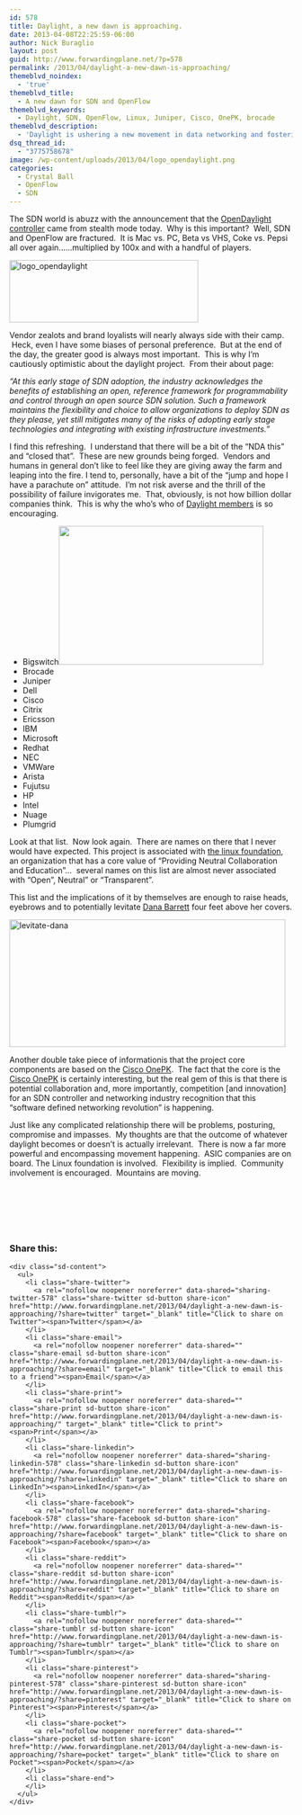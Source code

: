 ```yaml
---
id: 578
title: Daylight, a new dawn is approaching.
date: 2013-04-08T22:25:59-06:00
author: Nick Buraglio
layout: post
guid: http://www.forwardingplane.net/?p=578
permalink: /2013/04/daylight-a-new-dawn-is-approaching/
themeblvd_noindex:
  - 'true'
themeblvd_title:
  - A new dawn for SDN and OpenFlow
themeblvd_keywords:
  - Daylight, SDN, OpenFlow, Linux, Juniper, Cisco, OnePK, brocade
themeblvd_description:
  - 'Daylight is ushering a new movement in data networking and fostering relationships between companies never before willing to work together. '
dsq_thread_id:
  - "3775758678"
image: /wp-content/uploads/2013/04/logo_opendaylight.png
categories:
  - Crystal Ball
  - OpenFlow
  - SDN
---
```

The SDN world is abuzz with the announcement that the <a href="http://www.opendaylight.org" target="_blank">OpenDaylight controller</a> came from stealth mode today.  Why is this important?  Well, SDN and OpenFlow are fractured.  It is Mac vs. PC, Beta vs VHS, Coke vs. Pepsi all over again&#8230;&#8230;multiplied by 100x and with a handful of players.

[<img class="alignleft size-full wp-image-585" alt="logo_opendaylight" src="http://www.forwardingplane.net/wp-content/uploads/2013/04/logo_opendaylight.png" width="336" height="111" srcset="http://www.forwardingplane.net/wp-content/uploads/2013/04/logo_opendaylight.png 336w, http://www.forwardingplane.net/wp-content/uploads/2013/04/logo_opendaylight-300x99.png 300w" sizes="(max-width: 336px) 100vw, 336px" />](http://www.forwardingplane.net/wp-content/uploads/2013/04/logo_opendaylight.png)

Vendor zealots and brand loyalists will nearly always side with their camp.  Heck, even I have some biases of personal preference.  But at the end of the day, the greater good is always most important.  This is why I&#8217;m cautiously optimistic about the daylight project.  From their about page:

_&#8220;At this early stage of SDN adoption, the industry acknowledges the benefits of establishing an open, reference framework for programmability and control through an open source SDN solution. Such a framework maintains the flexibility and choice to allow organizations to deploy SDN as they please, yet still mitigates many of the risks of adopting early stage technologies and integrating with existing infrastructure investments.&#8221;_

I find this refreshing.  I understand that there will be a bit of the &#8220;NDA this&#8221; and &#8220;closed that&#8221;.  These are new grounds being forged.  Vendors and humans in general don&#8217;t like to feel like they are giving away the farm and leaping into the fire. I tend to, personally, have a bit of the &#8220;jump and hope I have a parachute on&#8221; attitude.  I&#8217;m not risk averse and the thrill of the possibility of failure invigorates me.  That, obviously, is not how billion dollar companies think.  This is why the who&#8217;s who of <a href="http://www.opendaylight.org/project/members" target="_blank">Daylight members</a> is so encouraging.

  * <span style="line-height: 13px;">Bigswitch<img class="alignright" alt="" src="http://upload.wikimedia.org/wikipedia/commons/thumb/6/67/Collaboration_logo_V2.svg/607px-Collaboration_logo_V2.svg.png" width="364" height="247" /></span>
  * Brocade
  * Juniper
  * Dell
  * Cisco
  * Citrix
  * Ericsson
  * IBM
  * Microsoft
  * Redhat
  * NEC
  * VMWare
  * Arista
  * Fujutsu
  * HP
  * Intel
  * Nuage
  * Plumgrid

Look at that list.  Now look again.  There are names on there that I never would have expected. This project is associated with <a href="http://www.linuxfoundation.org" target="_blank">the linux foundation</a>, an organization that has a core value of &#8220;Providing Neutral Collaboration and Education&#8221;&#8230;  several names on this list are almost never associated with &#8220;Open&#8221;, Neutral&#8221; or &#8220;Transparent&#8221;.

This list and the implications of it by themselves are enough to raise heads, eyebrows and to potentially levitate <a href="http://ghostbusters.wikia.com/wiki/Dana_Barrett" target="_blank">Dana Barrett</a> four feet above her covers.

<img class="wp-image-582 alignright" alt="levitate-dana" src="http://www.forwardingplane.net/wp-content/uploads/2013/04/levitate-dana.jpg" width="491" height="227" srcset="http://www.forwardingplane.net/wp-content/uploads/2013/04/levitate-dana.jpg 1365w, http://www.forwardingplane.net/wp-content/uploads/2013/04/levitate-dana-300x138.jpg 300w, http://www.forwardingplane.net/wp-content/uploads/2013/04/levitate-dana-1024x474.jpg 1024w, http://www.forwardingplane.net/wp-content/uploads/2013/04/levitate-dana-550x254.jpg 550w" sizes="(max-width: 491px) 100vw, 491px" /> 

Another double take piece of informationis that the project core components are based on the <a href="http://www.opendaylight.org/announcements/2013/04/industry-leaders-collaborate-opendaylight-project-donate-key-technologies" target="_blank">Cisco OnePK</a>.  The fact that the core is the <a href="http://www.cisco.com/en/US/prod/iosswrel/onepk.html" target="_blank">Cisco OnePK</a> is certainly interesting, but the real gem of this is that there is potential collaboration and, more importantly, competition [and innovation] for an SDN controller and networking industry recognition that this &#8220;software defined networking revolution&#8221; is happening.

Just like any complicated relationship there will be problems, posturing, compromise and impasses.  My thoughts are that the outcome of whatever daylight becomes or doesn&#8217;t is actually irrelevant.  There is now a far more powerful and encompassing movement happening.  ASIC companies are on board. The Linux foundation is involved.  Flexibility is implied.  Community involvement is encouraged.  Mountains are moving.

&nbsp;

&nbsp;

&nbsp;

<div class="sharedaddy sd-sharing-enabled">
  <div class="robots-nocontent sd-block sd-social sd-social-icon-text sd-sharing">
    <h3 class="sd-title">
      Share this:
    </h3>
    
    <div class="sd-content">
      <ul>
        <li class="share-twitter">
          <a rel="nofollow noopener noreferrer" data-shared="sharing-twitter-578" class="share-twitter sd-button share-icon" href="http://www.forwardingplane.net/2013/04/daylight-a-new-dawn-is-approaching/?share=twitter" target="_blank" title="Click to share on Twitter"><span>Twitter</span></a>
        </li>
        <li class="share-email">
          <a rel="nofollow noopener noreferrer" data-shared="" class="share-email sd-button share-icon" href="http://www.forwardingplane.net/2013/04/daylight-a-new-dawn-is-approaching/?share=email" target="_blank" title="Click to email this to a friend"><span>Email</span></a>
        </li>
        <li class="share-print">
          <a rel="nofollow noopener noreferrer" data-shared="" class="share-print sd-button share-icon" href="http://www.forwardingplane.net/2013/04/daylight-a-new-dawn-is-approaching/" target="_blank" title="Click to print"><span>Print</span></a>
        </li>
        <li class="share-linkedin">
          <a rel="nofollow noopener noreferrer" data-shared="sharing-linkedin-578" class="share-linkedin sd-button share-icon" href="http://www.forwardingplane.net/2013/04/daylight-a-new-dawn-is-approaching/?share=linkedin" target="_blank" title="Click to share on LinkedIn"><span>LinkedIn</span></a>
        </li>
        <li class="share-facebook">
          <a rel="nofollow noopener noreferrer" data-shared="sharing-facebook-578" class="share-facebook sd-button share-icon" href="http://www.forwardingplane.net/2013/04/daylight-a-new-dawn-is-approaching/?share=facebook" target="_blank" title="Click to share on Facebook"><span>Facebook</span></a>
        </li>
        <li class="share-reddit">
          <a rel="nofollow noopener noreferrer" data-shared="" class="share-reddit sd-button share-icon" href="http://www.forwardingplane.net/2013/04/daylight-a-new-dawn-is-approaching/?share=reddit" target="_blank" title="Click to share on Reddit"><span>Reddit</span></a>
        </li>
        <li class="share-tumblr">
          <a rel="nofollow noopener noreferrer" data-shared="" class="share-tumblr sd-button share-icon" href="http://www.forwardingplane.net/2013/04/daylight-a-new-dawn-is-approaching/?share=tumblr" target="_blank" title="Click to share on Tumblr"><span>Tumblr</span></a>
        </li>
        <li class="share-pinterest">
          <a rel="nofollow noopener noreferrer" data-shared="sharing-pinterest-578" class="share-pinterest sd-button share-icon" href="http://www.forwardingplane.net/2013/04/daylight-a-new-dawn-is-approaching/?share=pinterest" target="_blank" title="Click to share on Pinterest"><span>Pinterest</span></a>
        </li>
        <li class="share-pocket">
          <a rel="nofollow noopener noreferrer" data-shared="" class="share-pocket sd-button share-icon" href="http://www.forwardingplane.net/2013/04/daylight-a-new-dawn-is-approaching/?share=pocket" target="_blank" title="Click to share on Pocket"><span>Pocket</span></a>
        </li>
        <li class="share-end">
        </li>
      </ul>
    </div>
  </div>
</div>